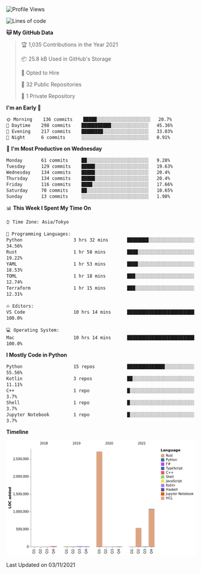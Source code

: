 <!--START_SECTION:waka-->
![Profile Views](http://img.shields.io/badge/Profile%20Views-0-blue)

![Lines of code](https://img.shields.io/badge/From%20Hello%20World%20I%27ve%20Written-4.4%20million%20lines%20of%20code-blue)

**🐱 My GitHub Data** 

> 🏆 1,035 Contributions in the Year 2021
 > 
> 📦 25.8 kB Used in GitHub's Storage 
 > 
> 💼 Opted to Hire
 > 
> 📜 32 Public Repositories 
 > 
> 🔑 1 Private Repository 
 > 
**I'm an Early 🐤** 

```text
🌞 Morning    136 commits    █████░░░░░░░░░░░░░░░░░░░░   20.7% 
🌆 Daytime    298 commits    ███████████░░░░░░░░░░░░░░   45.36% 
🌃 Evening    217 commits    ████████░░░░░░░░░░░░░░░░░   33.03% 
🌙 Night      6 commits      ░░░░░░░░░░░░░░░░░░░░░░░░░   0.91%

```
📅 **I'm Most Productive on Wednesday** 

```text
Monday       61 commits     ██░░░░░░░░░░░░░░░░░░░░░░░   9.28% 
Tuesday      129 commits    █████░░░░░░░░░░░░░░░░░░░░   19.63% 
Wednesday    134 commits    █████░░░░░░░░░░░░░░░░░░░░   20.4% 
Thursday     134 commits    █████░░░░░░░░░░░░░░░░░░░░   20.4% 
Friday       116 commits    ████░░░░░░░░░░░░░░░░░░░░░   17.66% 
Saturday     70 commits     ██░░░░░░░░░░░░░░░░░░░░░░░   10.65% 
Sunday       13 commits     ░░░░░░░░░░░░░░░░░░░░░░░░░   1.98%

```


📊 **This Week I Spent My Time On** 

```text
⌚︎ Time Zone: Asia/Tokyo

💬 Programming Languages: 
Python                   3 hrs 32 mins       ████████░░░░░░░░░░░░░░░░░   34.56% 
Rust                     1 hr 58 mins        ████░░░░░░░░░░░░░░░░░░░░░   19.22% 
YAML                     1 hr 53 mins        ████░░░░░░░░░░░░░░░░░░░░░   18.53% 
TOML                     1 hr 18 mins        ███░░░░░░░░░░░░░░░░░░░░░░   12.74% 
Terraform                1 hr 15 mins        ███░░░░░░░░░░░░░░░░░░░░░░   12.31%

🔥 Editors: 
VS Code                  10 hrs 14 mins      █████████████████████████   100.0%

💻 Operating System: 
Mac                      10 hrs 14 mins      █████████████████████████   100.0%

```

**I Mostly Code in Python** 

```text
Python                   15 repos            ██████████████░░░░░░░░░░░   55.56% 
Kotlin                   3 repos             ██░░░░░░░░░░░░░░░░░░░░░░░   11.11% 
C++                      1 repo              █░░░░░░░░░░░░░░░░░░░░░░░░   3.7% 
Shell                    1 repo              █░░░░░░░░░░░░░░░░░░░░░░░░   3.7% 
Jupyter Notebook         1 repo              █░░░░░░░░░░░░░░░░░░░░░░░░   3.7%

```


**Timeline**

![Chart not found](https://raw.githubusercontent.com/kitagawa-hr/kitagawa-hr/main/charts/bar_graph.png) 


 Last Updated on 03/11/2021
<!--END_SECTION:waka-->
